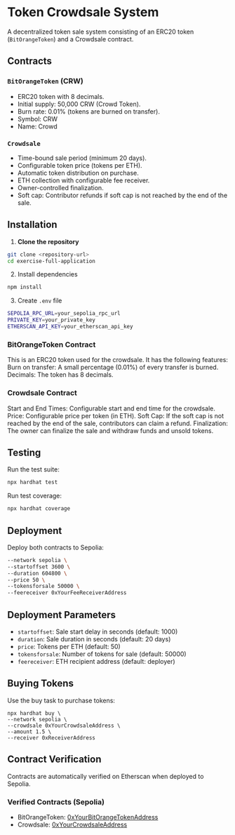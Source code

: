 # Token Crowdsale System

A decentralized token sale system consisting of an ERC20 token (`BitOrangeToken`) and a Crowdsale contract.

## Contracts

### `BitOrangeToken` (CRW)

- ERC20 token with 8 decimals.
- Initial supply: 50,000 CRW (Crowd Token).
- Burn rate: 0.01% (tokens are burned on transfer).
- Symbol: CRW
- Name: Crowd

### `Crowdsale`

- Time-bound sale period (minimum 20 days).
- Configurable token price (tokens per ETH).
- Automatic token distribution on purchase.
- ETH collection with configurable fee receiver.
- Owner-controlled finalization.
- Soft cap: Contributor refunds if soft cap is not reached by the end of the sale.

## Installation

1. **Clone the repository**

```bash
git clone <repository-url>
cd exercise-full-application
```

2. Install dependencies

```bash
npm install
```

3. Create `.env` file

```bash
SEPOLIA_RPC_URL=your_sepolia_rpc_url
PRIVATE_KEY=your_private_key
ETHERSCAN_API_KEY=your_etherscan_api_key
```

### BitOrangeToken Contract

This is an ERC20 token used for the crowdsale. It has the following features:
Burn on transfer: A small percentage (0.01%) of every transfer is burned.
Decimals: The token has 8 decimals.

### Crowdsale Contract

Start and End Times: Configurable start and end time for the crowdsale.
Price: Configurable price per token (in ETH).
Soft Cap: If the soft cap is not reached by the end of the sale, contributors can claim a refund.
Finalization: The owner can finalize the sale and withdraw funds and unsold tokens.

## Testing

Run the test suite:

```bash
npx hardhat test
```

Run test coverage:

```bash
npx hardhat coverage
```

## Deployment

Deploy both contracts to Sepolia:

```bash
--network sepolia \
--startoffset 3600 \
--duration 604800 \
--price 50 \
--tokensforsale 50000 \
--feereceiver 0xYourFeeReceiverAddress
```

## Deployment Parameters

- `startoffset`: Sale start delay in seconds (default: 1000)
- `duration`: Sale duration in seconds (default: 20 days)
- `price`: Tokens per ETH (default: 50)
- `tokensforsale`: Number of tokens for sale (default: 50000)
- `feereceiver`: ETH recipient address (default: deployer)

## Buying Tokens

Use the buy task to purchase tokens:

```
npx hardhat buy \
--network sepolia \
--crowdsale 0xYourCrowdsaleAddress \
--amount 1.5 \
--receiver 0xReceiverAddress
```

## Contract Verification

Contracts are automatically verified on Etherscan when deployed to Sepolia.

### Verified Contracts (Sepolia)

- BitOrangeToken: [0xYourBitOrangeTokenAddress](https://sepolia.etherscan.io/address/0xd5f7cc2903a76d3926b2bb98bc715d9ee5b63107)
- Crowdsale: [0xYourCrowdsaleAddress](https://sepolia.etherscan.io/address/0xc3b6dd962c2ffbdcc66d38e5a90a177fd78b3c46)
